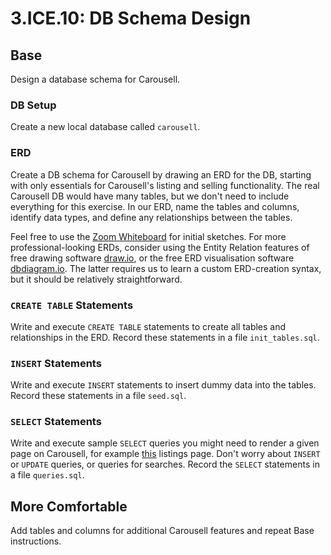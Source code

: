 # 3.ICE.10: DB Schema Design

## Base

Design a database schema for Carousell.

### DB Setup

Create a new local database called `carousell`. 

### ERD

Create a DB schema for Carousell by drawing an ERD for the DB, starting with only essentials for Carousell's listing and selling functionality. The real Carousell DB would have many tables, but we don't need to include everything for this exercise. In our ERD, name the tables and columns, identify data types, and define any relationships between the tables.

Feel free to use the [Zoom Whiteboard](https://support.zoom.us/hc/en-us/articles/205677665-Sharing-a-whiteboard) for initial sketches. For more professional-looking ERDs, consider using the Entity Relation features of free drawing software [draw.io](http://draw.io/), or the free ERD visualisation software [dbdiagram.io](https://dbdiagram.io/home). The latter requires us to learn a custom ERD-creation syntax, but it should be relatively straightforward.

### `CREATE TABLE` Statements

Write and execute `CREATE TABLE` statements to create all tables and relationships in the ERD. Record these statements in a file `init_tables.sql`.

### `INSERT` Statements

Write and execute `INSERT` statements to insert dummy data into the tables. Record these statements in a file `seed.sql`. 

### `SELECT` Statements

Write and execute sample `SELECT` queries you might need to render a given page on Carousell, for example [this](https://www.carousell.sg/categories/furniture-13/shelves-and-drawers-1288) listings page. Don't worry about `INSERT` or `UPDATE` queries, or queries for searches. Record the `SELECT` statements in a file `queries.sql`.

## More Comfortable

Add tables and columns for additional Carousell features and repeat Base instructions.

